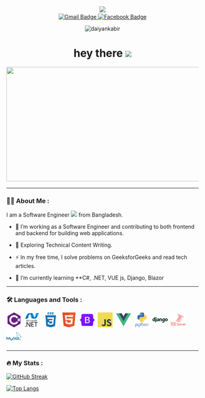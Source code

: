 <div id="header" align="center">
  <img src="https://media.giphy.com/media/M9gbBd9nbDrOTu1Mqx/giphy.gif" width="100"/>
</div>
<div id="badges" align="center">
<!--   <a href="https://www.linkedin.com/in/daiyan-kabir">
    <img src="https://img.shields.io/badge/LinkedIn-blue?style=for-the-badge&logo=linkedin&logoColor=white" alt="LinkedIn Badge"/>
  </a> -->
  <a href="kabirdaiyan@gmail.com">
    <img src="https://img.shields.io/badge/gmail-red?style=for-the-badge&logo=gmail&logoColor=white" alt="Gmail Badge"/>
  </a>
  <a href="https://www.facebook.com/daiyan.kabir1">
    <img src="https://img.shields.io/badge/Facebook-blue?style=for-the-badge&logo=facebook&logoColor=white" alt="Facebook Badge"/>
  </a>
</div>
<p align="center"> <img src="https://komarev.com/ghpvc/?username=daiyankabir&label=Profile%20views&color=0e75b6&style=flat" alt="daiyankabir" /> </p>
<h1 align="center">
  hey there
  <img src="https://media.giphy.com/media/hvRJCLFzcasrR4ia7z/giphy.gif" width="30px"/>
</h1>
<div align="center">
  <img src="https://media.giphy.com/media/dWesBcTLavkZuG35MI/giphy.gif" width="600" height="300"/>
</div>

---

### :woman_technologist: About Me :

I am a Software Engineer <img src="https://media.giphy.com/media/WUlplcMpOCEmTGBtBW/giphy.gif" width="30"> from Bangladesh.
- :telescope: I’m working as a Software Engineer and contributing to both frontend and backend for building web applications.

- :seedling: Exploring Technical Content Writing.

- :zap: In my free time, I solve problems on GeeksforGeeks and read tech articles.



- 🌱 I’m currently learning **C#, .NET, VUE js, Django, Blazor

---

### :hammer_and_wrench: Languages and Tools :
<div>
  <img src="https://github.com/devicons/devicon/blob/master/icons/csharp/csharp-plain.svg"  title="CSharp" alt="CSharp" width="40" height="40"/>&nbsp;
  <img src="https://github.com/devicons/devicon/blob/master/icons/dot-net/dot-net-original-wordmark.svg"  title="DotNet" alt="DotNet" width="40" height="40"/>&nbsp;
  <img src="https://github.com/devicons/devicon/blob/master/icons/css3/css3-plain-wordmark.svg"  title="CSS3" alt="CSS" width="40" height="40"/>&nbsp;
  <img src="https://github.com/devicons/devicon/blob/master/icons/html5/html5-original.svg" title="HTML5" alt="HTML" width="40" height="40"/>&nbsp;
   <img src="https://github.com/devicons/devicon/blob/master/icons/bootstrap/bootstrap-original.svg" title="Bootstrap" alt="Bootstrap" width="40" height="40"/>&nbsp;
  <img src="https://github.com/devicons/devicon/blob/master/icons/javascript/javascript-original.svg" title="JavaScript" alt="JavaScript" width="40" height="40"/>&nbsp;
  <img src="https://github.com/devicons/devicon/blob/master/icons/vuejs/vuejs-original.svg" title="Vuejs" alt="Vuejs" width="40" height="40"/>&nbsp;
  <img src="https://github.com/devicons/devicon/blob/master/icons/python/python-original-wordmark.svg" title="Python" alt="Python" width="40" height="40"/>&nbsp;
  <img src="https://github.com/devicons/devicon/blob/master/icons/django/django-plain-wordmark.svg" title="Django" alt="Django" width="40" height="40"/>&nbsp;
  <img src="https://github.com/devicons/devicon/blob/master/icons/microsoftsqlserver/microsoftsqlserver-plain-wordmark.svg" title="MSSQL" **alt="MSSQL" width="40" height="40"/>
   <img src="https://github.com/devicons/devicon/blob/master/icons/mysql/mysql-plain-wordmark.svg" title="MySQL" **alt="MySQL" width="40" height="40"/>
</div>

---

### :fire: My Stats :

[![GitHub Streak](http://github-readme-streak-stats.herokuapp.com?user=daiyankabir&theme=dark&background=000000)](https://git.io/streak-stats)

[![Top Langs](https://github-readme-stats.vercel.app/api/top-langs/?username=daiyankabir&layout=compact&theme=vision-friendly-dark)](https://github.com/anuraghazra/github-readme-stats)





